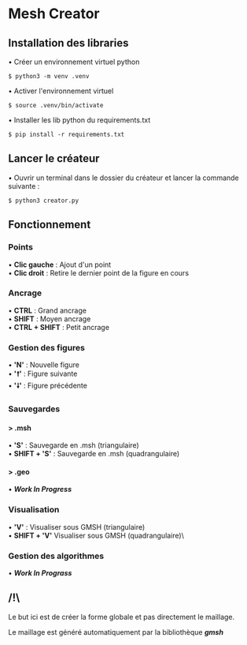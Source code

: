 # Mesh Creator

## Installation des libraries
• Créer un environnement virtuel python

``$ python3 -m venv .venv``

• Activer l'environnement virtuel

``$ source .venv/bin/activate``

• Installer les lib python du requirements.txt

``$ pip install -r requirements.txt``

## Lancer le créateur
• Ouvrir un terminal dans le dossier du créateur et lancer la commande suivante :

``$ python3 creator.py``

## Fonctionnement

### Points
• **Clic gauche** : Ajout d'un point\
• **Clic droit** : Retire le dernier point de la figure en cours

### Ancrage
• **CTRL** : Grand ancrage\
• **SHIFT** : Moyen ancrage\
• **CTRL + SHIFT** : Petit ancrage

### Gestion des figures
• **'N'** : Nouvelle figure\
• **'🠕'** : Figure suivante\
• **'🠗'** : Figure précédente

### Sauvegardes
#### > .msh
• **'S'** : Sauvegarde en .msh (triangulaire)\
• **SHIFT + 'S'** : Sauvegarde en .msh (quadrangulaire)

#### > .geo
• ***Work In Progress***

### Visualisation
• **'V'** : Visualiser sous GMSH (triangulaire)\
• **SHIFT + 'V'** Visualiser sous GMSH (quadrangulaire)\

### Gestion des algorithmes
• ***Work In Prograss***

## /!\
Le but ici est de créer la forme globale et pas directement le maillage. 

Le maillage est généré automatiquement par la bibliothèque ***gmsh***